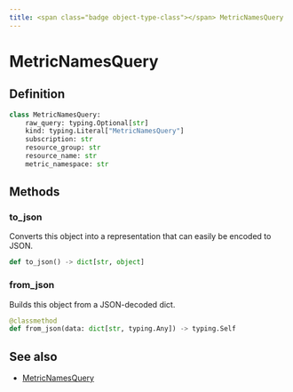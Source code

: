 ```yaml
---
title: <span class="badge object-type-class"></span> MetricNamesQuery
---
```

# <span class="badge object-type-class"></span> MetricNamesQuery

## Definition

```python
class MetricNamesQuery:
    raw_query: typing.Optional[str]
    kind: typing.Literal["MetricNamesQuery"]
    subscription: str
    resource_group: str
    resource_name: str
    metric_namespace: str
```
## Methods

### <span class="badge object-method"></span> to_json

Converts this object into a representation that can easily be encoded to JSON.

```python
def to_json() -> dict[str, object]
```

### <span class="badge object-method"></span> from_json

Builds this object from a JSON-decoded dict.

```python
@classmethod
def from_json(data: dict[str, typing.Any]) -> typing.Self
```

## See also

 * <span class="badge builder"></span> [MetricNamesQuery](./builder-MetricNamesQuery.md)
